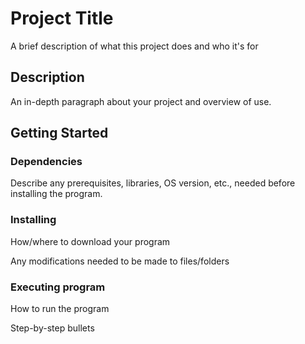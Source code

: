 # Project Title

A brief description of what this project does and who it's for

## Description

An in-depth paragraph about your project and overview of use.

## Getting Started

### Dependencies

Describe any prerequisites, libraries, OS version, etc., needed before installing the program.

### Installing

How/where to download your program

Any modifications needed to be made to files/folders

### Executing program

How to run the program

Step-by-step bullets
